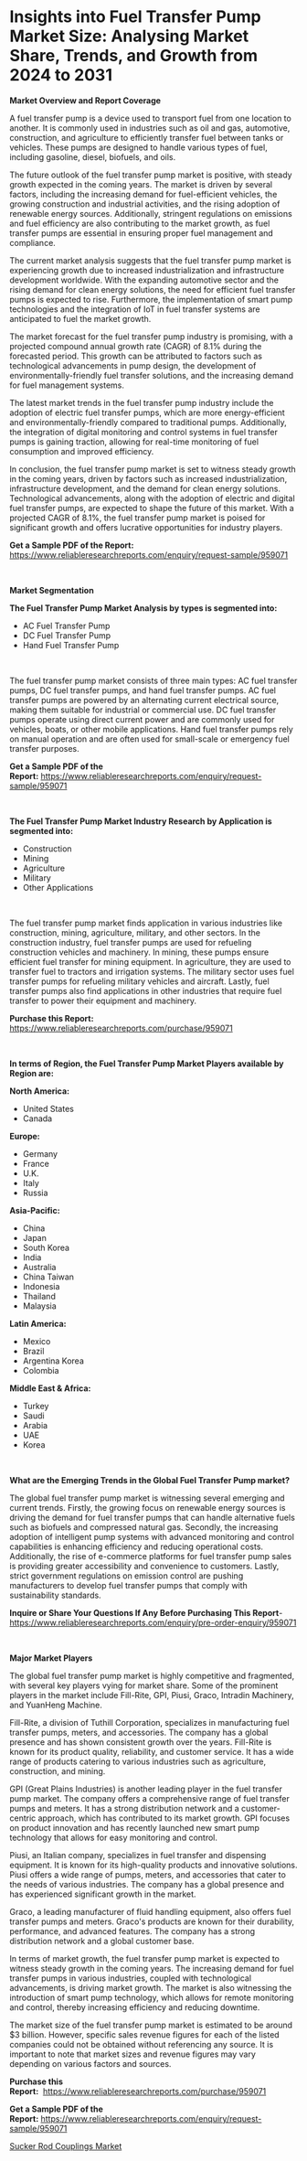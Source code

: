 <p><h1>Insights into Fuel Transfer Pump Market Size: Analysing Market Share, Trends, and Growth from 2024 to 2031</h1></p><p><strong>Market Overview and Report Coverage</strong></p>
<p><p>A fuel transfer pump is a device used to transport fuel from one location to another. It is commonly used in industries such as oil and gas, automotive, construction, and agriculture to efficiently transfer fuel between tanks or vehicles. These pumps are designed to handle various types of fuel, including gasoline, diesel, biofuels, and oils.</p><p>The future outlook of the fuel transfer pump market is positive, with steady growth expected in the coming years. The market is driven by several factors, including the increasing demand for fuel-efficient vehicles, the growing construction and industrial activities, and the rising adoption of renewable energy sources. Additionally, stringent regulations on emissions and fuel efficiency are also contributing to the market growth, as fuel transfer pumps are essential in ensuring proper fuel management and compliance.</p><p>The current market analysis suggests that the fuel transfer pump market is experiencing growth due to increased industrialization and infrastructure development worldwide. With the expanding automotive sector and the rising demand for clean energy solutions, the need for efficient fuel transfer pumps is expected to rise. Furthermore, the implementation of smart pump technologies and the integration of IoT in fuel transfer systems are anticipated to fuel the market growth.</p><p>The market forecast for the fuel transfer pump industry is promising, with a projected compound annual growth rate (CAGR) of 8.1% during the forecasted period. This growth can be attributed to factors such as technological advancements in pump design, the development of environmentally-friendly fuel transfer solutions, and the increasing demand for fuel management systems.</p><p>The latest market trends in the fuel transfer pump industry include the adoption of electric fuel transfer pumps, which are more energy-efficient and environmentally-friendly compared to traditional pumps. Additionally, the integration of digital monitoring and control systems in fuel transfer pumps is gaining traction, allowing for real-time monitoring of fuel consumption and improved efficiency.</p><p>In conclusion, the fuel transfer pump market is set to witness steady growth in the coming years, driven by factors such as increased industrialization, infrastructure development, and the demand for clean energy solutions. Technological advancements, along with the adoption of electric and digital fuel transfer pumps, are expected to shape the future of this market. With a projected CAGR of 8.1%, the fuel transfer pump market is poised for significant growth and offers lucrative opportunities for industry players.</p></p>
<p><strong>Get a Sample PDF of the Report:</strong> <a href="https://www.reliableresearchreports.com/enquiry/request-sample/959071">https://www.reliableresearchreports.com/enquiry/request-sample/959071</a></p>
<p>&nbsp;</p>
<p><strong>Market Segmentation</strong></p>
<p><strong>The Fuel Transfer Pump Market Analysis by types is segmented into:</strong></p>
<p><ul><li>AC Fuel Transfer Pump</li><li>DC Fuel Transfer Pump</li><li>Hand Fuel Transfer Pump</li></ul></p>
<p>&nbsp;</p>
<p><p>The fuel transfer pump market consists of three main types: AC fuel transfer pumps, DC fuel transfer pumps, and hand fuel transfer pumps. AC fuel transfer pumps are powered by an alternating current electrical source, making them suitable for industrial or commercial use. DC fuel transfer pumps operate using direct current power and are commonly used for vehicles, boats, or other mobile applications. Hand fuel transfer pumps rely on manual operation and are often used for small-scale or emergency fuel transfer purposes.</p></p>
<p><strong>Get a Sample PDF of the Report:</strong>&nbsp;<a href="https://www.reliableresearchreports.com/enquiry/request-sample/959071">https://www.reliableresearchreports.com/enquiry/request-sample/959071</a></p>
<p>&nbsp;</p>
<p><strong>The Fuel Transfer Pump Market Industry Research by Application is segmented into:</strong></p>
<p><ul><li>Construction</li><li>Mining</li><li>Agriculture</li><li>Military</li><li>Other Applications</li></ul></p>
<p>&nbsp;</p>
<p><p>The fuel transfer pump market finds application in various industries like construction, mining, agriculture, military, and other sectors. In the construction industry, fuel transfer pumps are used for refueling construction vehicles and machinery. In mining, these pumps ensure efficient fuel transfer for mining equipment. In agriculture, they are used to transfer fuel to tractors and irrigation systems. The military sector uses fuel transfer pumps for refueling military vehicles and aircraft. Lastly, fuel transfer pumps also find applications in other industries that require fuel transfer to power their equipment and machinery.</p></p>
<p><strong>Purchase this Report:</strong>&nbsp; <a href="https://www.reliableresearchreports.com/purchase/959071">https://www.reliableresearchreports.com/purchase/959071</a></p>
<p>&nbsp;</p>
<p><strong>In terms of Region, the Fuel Transfer Pump Market Players available by Region are:</strong></p>
<p>
    <p> <strong> North America: </strong>
        <ul>
            <li>United States</li>
            <li>Canada</li>
        </ul>
        </p> 
    <p> <strong> Europe: </strong>
        <ul>
            <li>Germany</li>
            <li>France</li>
            <li>U.K.</li>
            <li>Italy</li>
            <li>Russia</li>
        </ul>
        </p> 
    <p> <strong> Asia-Pacific: </strong>
        <ul>
            <li>China</li>
            <li>Japan</li>
            <li>South Korea</li>
            <li>India</li>
            <li>Australia</li>
            <li>China Taiwan</li>
            <li>Indonesia</li>
            <li>Thailand</li>
            <li>Malaysia</li>
        </ul>
        </p> 
    <p> <strong> Latin America: </strong>
        <ul>
            <li>Mexico</li>
            <li>Brazil</li>
            <li>Argentina Korea</li>
            <li>Colombia</li>
        </ul>
        </p> 
    <p> <strong> Middle East & Africa: </strong>
        <ul>
            <li>Turkey</li>
            <li>Saudi</li>
            <li>Arabia</li>
            <li>UAE</li>
            <li>Korea</li>
        </ul>
    </p>
    </p>
<p>&nbsp;</p>
<p><strong>What are the Emerging Trends in the Global Fuel Transfer Pump market?</strong></p>
<p><p>The global fuel transfer pump market is witnessing several emerging and current trends. Firstly, the growing focus on renewable energy sources is driving the demand for fuel transfer pumps that can handle alternative fuels such as biofuels and compressed natural gas. Secondly, the increasing adoption of intelligent pump systems with advanced monitoring and control capabilities is enhancing efficiency and reducing operational costs. Additionally, the rise of e-commerce platforms for fuel transfer pump sales is providing greater accessibility and convenience to customers. Lastly, strict government regulations on emission control are pushing manufacturers to develop fuel transfer pumps that comply with sustainability standards.</p></p>
<p><strong>Inquire or Share Your Questions If Any Before Purchasing This Report</strong>- <a href="https://www.reliableresearchreports.com/enquiry/pre-order-enquiry/959071">https://www.reliableresearchreports.com/enquiry/pre-order-enquiry/959071</a></p>
<p>&nbsp;</p>
<p><strong>Major Market Players</strong></p>
<p><p>The global fuel transfer pump market is highly competitive and fragmented, with several key players vying for market share. Some of the prominent players in the market include Fill-Rite, GPI, Piusi, Graco, Intradin Machinery, and YuanHeng Machine.</p><p>Fill-Rite, a division of Tuthill Corporation, specializes in manufacturing fuel transfer pumps, meters, and accessories. The company has a global presence and has shown consistent growth over the years. Fill-Rite is known for its product quality, reliability, and customer service. It has a wide range of products catering to various industries such as agriculture, construction, and mining.</p><p>GPI (Great Plains Industries) is another leading player in the fuel transfer pump market. The company offers a comprehensive range of fuel transfer pumps and meters. It has a strong distribution network and a customer-centric approach, which has contributed to its market growth. GPI focuses on product innovation and has recently launched new smart pump technology that allows for easy monitoring and control.</p><p>Piusi, an Italian company, specializes in fuel transfer and dispensing equipment. It is known for its high-quality products and innovative solutions. Piusi offers a wide range of pumps, meters, and accessories that cater to the needs of various industries. The company has a global presence and has experienced significant growth in the market.</p><p>Graco, a leading manufacturer of fluid handling equipment, also offers fuel transfer pumps and meters. Graco's products are known for their durability, performance, and advanced features. The company has a strong distribution network and a global customer base.</p><p>In terms of market growth, the fuel transfer pump market is expected to witness steady growth in the coming years. The increasing demand for fuel transfer pumps in various industries, coupled with technological advancements, is driving market growth. The market is also witnessing the introduction of smart pump technology, which allows for remote monitoring and control, thereby increasing efficiency and reducing downtime.</p><p>The market size of the fuel transfer pump market is estimated to be around $3 billion. However, specific sales revenue figures for each of the listed companies could not be obtained without referencing any source. It is important to note that market sizes and revenue figures may vary depending on various factors and sources.</p></p>
<p><strong>Purchase this Report:</strong>&nbsp;&nbsp;<a href="https://www.reliableresearchreports.com/purchase/959071">https://www.reliableresearchreports.com/purchase/959071</a></p>
<p></p>
<p><strong>Get a Sample PDF of the Report:</strong>&nbsp;<a href="https://www.reliableresearchreports.com/enquiry/request-sample/959071">https://www.reliableresearchreports.com/enquiry/request-sample/959071</a></p>
<p><p><a href="https://github.com/JameTravis/Market-Research-Report-List-3/blob/main/sucker-rod-couplings-market.md">Sucker Rod Couplings Market</a></p></p>